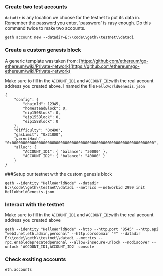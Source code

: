### Create two test accounts

`datadir`  is any location we choose for the testnet to put its data in. Remember the password you enter, 'password' is easy enough. Do this command twice to make two accounts.

`geth account new --datadir=E:\\code\\geth\\testnet\\datadi`

### Create a custom genesis block

A generic template was taken from:  [https://github.com/ethereum/go-ethereum/wiki/Private-network](https://github.com/ethereum/go-ethereum/wiki/Private-network)

Make sure to fill in the  `ACCOUNT_ID1`  and `ACCOUNT_ID2`with the real account address you created above. I named the file  `HelloWorldGenesis.json`

```
{
    "config": {
        "chainId": 12345,
        "homesteadBlock": 0,
        "eip150Block": 0,
        "eip155Block": 0,
        "eip158Block": 0
    },
    "difficulty": "0x400",
    "gasLimit": "0x21000",
	"parentHash" : "0x0000000000000000000000000000000000000000000000000000000000000000",
    "alloc": {
        "ACCOUNT_ID1": { "balance": "30000" },
        "ACCOUNT_ID2": { "balance": "40000" }
    }
}

```

###Setup our testnet with the custom genesis block

`geth --identity "HelloWorldNode" --datadir E:\\code\\geth\\testnet\\datadi --metrics —-networkid 2999 init HelloWorldGenesis.json`

### Interact with the testnet
Make sure to fill in the  `ACCOUNT_ID1`  and `ACCOUNT_ID2`with the real account address you created above

`geth --identity "HelloWorldNode" --http --http.port "8545" --http.api "web3,net,eth,admin,personal" --http.corsdomain "*" --datadir E:\\code\\geth\\testnet\\datadi --metrics --rpc.enabledeprecatedpersonal --allow-insecure-unlock --nodiscover --unlock 'ACCOUNT_ID1,ACCOUNT_ID2' console`

### Check exsiting accounts
`eth.accounts`
